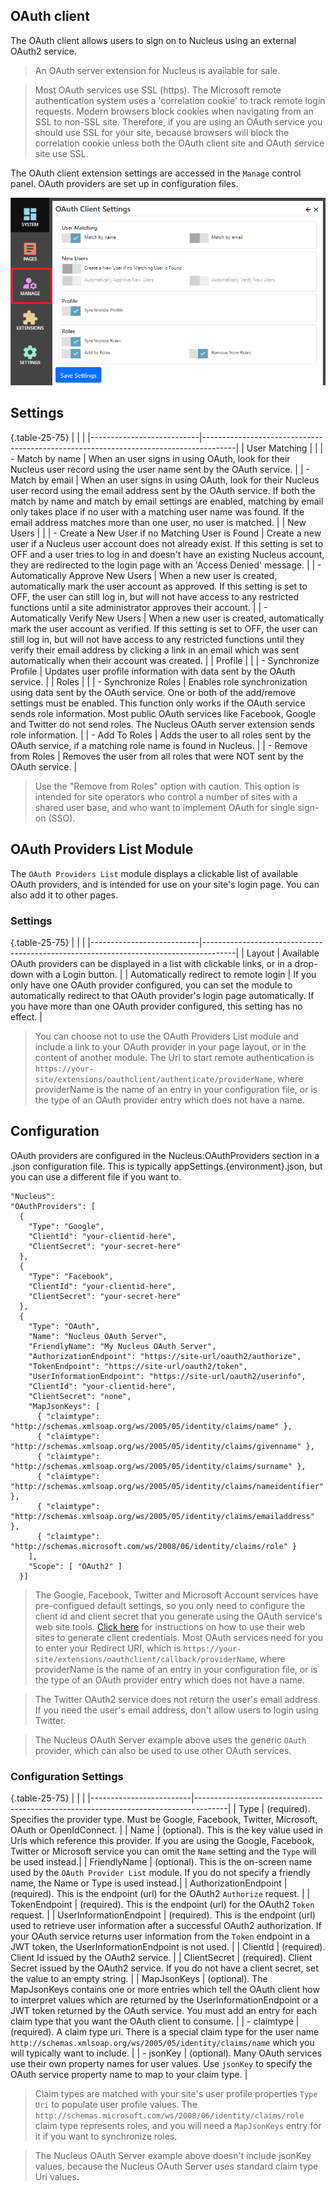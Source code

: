 ## OAuth client
The OAuth client allows users to sign on to Nucleus using an external OAuth2 service. 

> An OAuth server extension for Nucleus is available for sale. 

> Most OAuth services use SSL (https).  The Microsoft remote authentication system uses a 'correlation cookie' to track remote login requests. 
Modern browsers block cookies when navigating from an SSL to non-SSL site.  Therefore, if you are using an OAuth service you should use SSL for
your site, because browsers will block the correlation cookie unless both the OAuth client site and OAuth service site use SSL.

The OAuth client extension settings are accessed in the `Manage` control panel.  OAuth providers are set up in configuration files.

![OAuth Client Settings](OAuthClientSettings.png)

## Settings

{.table-25-75}
|                           |                                                                                      |
|---------------------------|--------------------------------------------------------------------------------------|
| User Matching             | |
| - Match by name           | When an user signs in using OAuth, look for their Nucleus user record using the user name sent by the OAuth service. |
| - Match by email          | When an user signs in using OAuth, look for their Nucleus user record using the email address sent by the OAuth service.  If both the match by name and match by email settings are enabled, matching by email only takes place if no user with a matching user name was found.  If the email address matches more than one user, no user is matched. |
| New Users                 |  |
|  - Create a New User if no Matching User is Found  | Create a new user if a Nucleus user account does not already exist.  If this setting is set to OFF and a user tries to log in and doesn't have an existing Nucleus account, they are redirected to the login page with an 'Access Denied' message.   |
|  - Automatically Approve New Users                 | When a new user is created, automatically mark the user account as approved.  If this setting is set to OFF, the user can still log in, but will not have access to any restricted functions until a site administrator approves their account. |
|  - Automatically Verify New Users                  | When a new user is created, automatically mark the user account as verified.  If this setting is set to OFF, the user can still log in, but will not have access to any restricted functions until they verify their email address by clicking a link in an email which was sent automatically when their account was created. |
| Profile                   |    |
|  - Synchronize Profile     | Updates user profile information with data sent by the OAuth service.  |
| Roles                      |  |
|  - Synchronize Roles       | Enables role synchronization using data sent by the OAuth service.  One or both of the add/remove settings must be enabled.  This function only works if the OAuth service sends role information.  Most public OAuth services like Facebook, Google and Twitter do not send roles.  The Nucleus OAuth server extension sends role information.  |
|  - Add To Roles            | Adds the user to all roles sent by the OAuth service, if a matching role name is found in Nucleus. |
|  - Remove from Roles       | Removes the user from all roles that were NOT sent by the OAuth service. |

> Use the "Remove from Roles" option with caution.  This option is intended for site operators who control a number of sites with a shared user base, and who want to implement OAuth for single sign-on (SSO). 

## OAuth Providers List Module
The `OAuth Providers List` module displays a clickable list of available OAuth providers, and is intended for use on your site's login page.  You can also add it to other 
pages.

### Settings

{.table-25-75}
|                           |                                                                                      |
|---------------------------|--------------------------------------------------------------------------------------|
| Layout                                 | Available OAuth providers can be displayed in a list with clickable links, or in a drop-down with a Login button. |
| Automatically redirect to remote login | If you only have one OAuth provider configured, you can set the module to automatically redirect to that OAuth provider's login page automatically. If you have more than one OAuth provider configured, this setting has no effect. |

> You can choose not to use the OAuth Providers List module and include a link to your OAuth provider in your page layout, or in the content of another module.  The Url to 
start remote authentication is `https://your-site/extensions/oauthclient/authenticate/providerName`, where providerName is the name of an entry in your configuration file, or is the type of an 
OAuth provider entry which does not have a name.

## Configuration
OAuth providers are configured in the Nucleus:OAuthProviders section in a .json configuration file.  This is typically appSettings.{environment}.json, but you can use a
different file if you want to.

```
"Nucleus":
"OAuthProviders": [
  {
    "Type": "Google",
    "ClientId": "your-clientid-here",
    "ClientSecret": "your-secret-here"
  },
  {
    "Type": "Facebook",
    "ClientId": "your-clientid-here",
    "ClientSecret": "your-secret-here"
  },
  {
    "Type": "OAuth",
    "Name": "Nucleus OAuth Server",
    "FriendlyName": "My Nucleus OAuth Server",
    "AuthorizationEndpoint": "https://site-url/oauth2/authorize",
    "TokenEndpoint": "https://site-url/oauth2/token",
    "UserInformationEndpoint": "https://site-url/oauth2/userinfo",
    "ClientId": "your-clientid-here",
    "ClientSecret": "none",
    "MapJsonKeys": [
      { "claimtype": "http://schemas.xmlsoap.org/ws/2005/05/identity/claims/name" },
      { "claimtype": "http://schemas.xmlsoap.org/ws/2005/05/identity/claims/givenname" },
      { "claimtype": "http://schemas.xmlsoap.org/ws/2005/05/identity/claims/surname" },
      { "claimtype": "http://schemas.xmlsoap.org/ws/2005/05/identity/claims/nameidentifier" },
      { "claimtype": "http://schemas.xmlsoap.org/ws/2005/05/identity/claims/emailaddress" },
      { "claimtype": "http://schemas.microsoft.com/ws/2008/06/identity/claims/role" }
    ],
    "Scope": [ "OAuth2" ]
  }]
```

> The Google, Facebook, Twitter and Microsoft Account services have pre-configued default settings, so you only need to configure the client id and client secret that you generate using the 
OAuth service's web site tools.  [Click here](https://docs.microsoft.com/en-us/aspnet/core/security/authentication/social#setup-login-providers-required-by-your-application)
for instructions on how to use their web sites to generate client credentials.  Most OAuth services need for you to enter your Redirect URI, which is 
`https://your-site/extensions/oauthclient/callback/providerName`, where providerName is the name of an entry in your configuration file, or is the type of an 
OAuth provider entry which does not have a name.

> The Twitter OAuth2 service does not return the user's email address.  If you need the user's email address, don't allow users to login using Twitter.

> The Nucleus OAuth Server example above uses the generic `OAuth` provider, which can also be used to use other OAuth services.

### Configuration Settings

{.table-25-75}
|                         |                                                                                      |
|-------------------------|--------------------------------------------------------------------------------------|
| Type                    | (required). Specifies the provider type.  Must be Google, Facebook, Twitter, Microsoft, OAuth or OpenIdConnect. |
| Name                    | (optional). This is the key value used in Urls which reference this provider.  If you are using the Google, Facebook, Twitter or Microsoft service you can omit the `Name` setting and the `Type` will be used instead.|
| FriendlyName            | (optional). This is the on-screen name used by the `OAuth Provider List` module.  If you do not specify a friendly name, the Name or Type is used instead.|
| AuthorizationEndpoint   | (required). This is the endpoint (url) for the OAuth2 `Authorize` request. |
| TokenEndpoint           | (required). This is the endpoint (url) for the OAuth2 `Token` request. |
| UserInformationEndpoint | (required). This is the endpoint (url) used to retrieve user information after a successful OAuth2 authorization.  If your OAuth service returns user information from the `Token` endpoint in a JWT token, the UserInformationEndpoint is not used.  |
| ClientId                | (required). Client Id issued by the OAuth2 service. |
| ClientSecret            | (required). Client Secret issued by the OAuth2 service.  If you do not have a client secret, set the value to an empty string. |
| MapJsonKeys             | (optional). The MapJsonKeys contains one or more entries which tell the OAuth client how to interpret values which are returned by the UserInformationEndpoint or a JWT token returned by the OAuth service.  You must add an entry for each claim type that you want the OAuth client to consume.  |
| - claimtype             | (required). A claim type uri.  There is a special claim type for the user name `http://schemas.xmlsoap.org/ws/2005/05/identity/claims/name` which you will typically want to include.  |
| - jsonKey               | (optional). Many OAuth services use their own property names for user values.  Use `jsonKey` to specify the OAuth service property name to map to your claim type. |

> Claim types are matched with your site's user profile properties `Type Uri` to populate user profile values.  The `http://schemas.microsoft.com/ws/2008/06/identity/claims/role` claim type 
represents roles, and you will need a `MapJsonKeys` entry for it if you want to synchronize roles.

> The Nucleus OAuth Server example above doesn't include jsonKey values, because the Nucleus OAuth Server uses standard claim type Uri values.